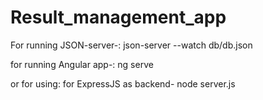 # Result_management_app

For running JSON-server-:
json-server --watch db/db.json

for running Angular app-:
ng serve

or for using:
for ExpressJS as backend-
node server.js